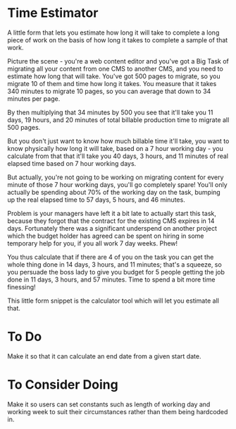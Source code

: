 # Time Estimator
A little form that lets you estimate how long it will take to complete a long piece of work on the basis of how long it takes to complete a sample of that work.

Picture the scene - you're a web content editor and you've got a Big Task of migrating all your content from one CMS to another CMS, and you need to estimate how long that will take. You've got 500 pages to migrate, so you migrate 10 of them and time how long it takes. You measure that it takes 340 minutes to migrate 10 pages, so you can average that down to 34 minutes per page.

By then multiplying that 34 minutes by 500 you see that it'll take you 11 days, 19 hours, and 20 minutes of total billable production time to migrate all 500 pages.

But you don't just want to know how much billable time it'll take, you want to know physically how long it will take, based on a 7 hour working day - you calculate from that that it'll take you 40 days, 3 hours, and 11 minutes of real elapsed time based on 7 hour working days.

But actually, you're not going to be working on migrating content for every minute of those 7 hour working days, you'll go completely spare! You'll only actually be spending about 70% of the working day on the task, bumping up the real elapsed time to 57 days, 5 hours, and 46 minutes.

Problem is your managers have left it a bit late to actually start this task, because they forgot that the contract for the existing CMS expires in 14 days. Fortunately there was a significant underspend on another project which the budget holder has agreed can be spent on hiring in some temporary help for you, if you all work 7 day weeks. Phew!

You thus calculate that if there are 4 of you on the task you can get the whole thing done in 14 days, 3 hours, and 11 minutes; that's a squeeze, so you persuade the boss lady to give you budget for 5 people getting the job done in 11 days, 3 hours, and 57 minutes. Time to spend a bit more time finessing!

This little form snippet is the calculator tool which will let you estimate all that.

# To Do
Make it so that it can calculate an end date from a given start date.

# To Consider Doing
Make it so users can set constants such as length of working day and working week to suit their circumstances rather than them being hardcoded in.
